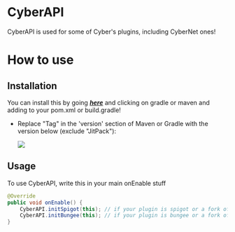 # CyberAPI
CyberAPI is used for some of Cyber's plugins, including CyberNet ones!

# How to use

## Installation
You can install this by going **_[here](https://jitpack.io/#CyberedCake/CyberAPI/)_** and clicking on gradle or 
maven and adding to your pom.xml or build.gradle!

- Replace "Tag" in the 'version' section of Maven or Gradle with the version below (exclude "JitPack"):

    [![](https://jitpack.io/v/CyberedCake/CyberAPI.svg)](https://jitpack.io/#CyberedCake/CyberAPI)

## Usage
To use CyberAPI, write this in your main onEnable stuff
```java
@Override
public void onEnable() {
    CyberAPI.initSpigot(this); // if your plugin is spigot or a fork of spigot (paper)
    CyberAPI.initBungee(this); // if your plugin is bungee or a fork of bungee (waterfall)
}
```
